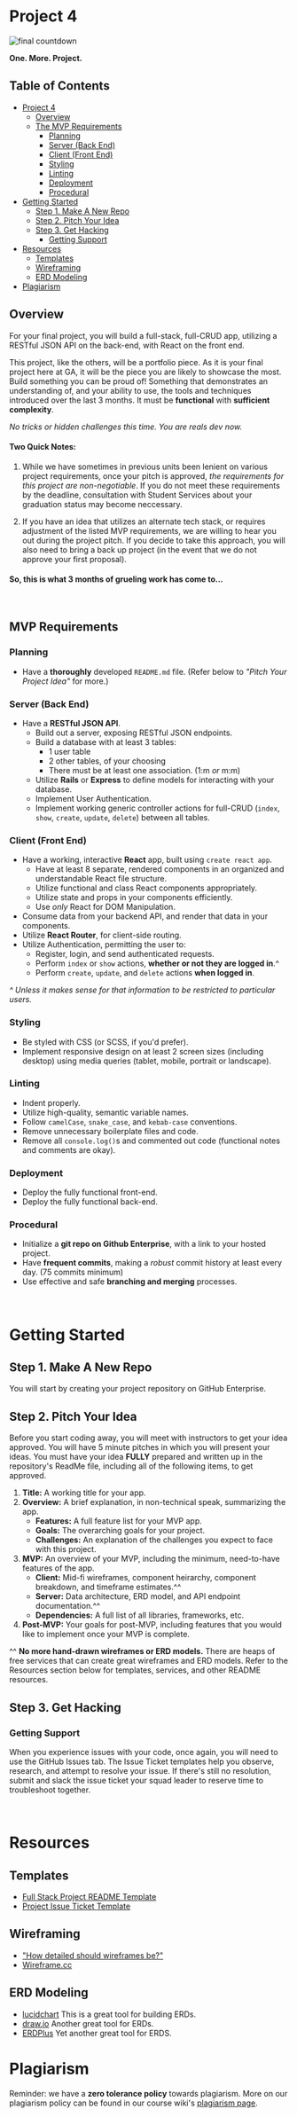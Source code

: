 # Project 4

![final countdown](https://media0.giphy.com/media/RnX4q6yYDoYCI/200.gif)

**One. More. Project.**

## Table of Contents <!-- omit in toc -->
- [Project 4](#Project-4)
  - [Overview](#Overview)
  - [The MVP Requirements](#The-MVP-Requirements)
    - [Planning](#Planning)
    - [Server (Back End)](#Server-Back-End)
    - [Client (Front End)](#Client-Front-End)
    - [Styling](#Styling)
    - [Linting](#Linting)
    - [Deployment](#Deployment)
    - [Procedural](#Procedural)
- [Getting Started](#Getting-Started)
  - [Step 1. Make A New Repo](#Step-1-Make-A-New-Repo)
  - [Step 2. Pitch Your Idea](#Step-2-Pitch-Your-Idea)
  - [Step 3. Get Hacking](#STEP-3-Get-Hacking)
    - [Getting Support](#Getting-Support)
- [Resources](#Resources)
  - [Templates](#Templates)
  - [Wireframing](#Wireframing)
  - [ERD Modeling](#ERD-Modeling)
- [Plagiarism](#Plagiarism)

## Overview

For your final project, you will build a full-stack, full-CRUD app, utilizing a RESTful JSON API on the back-end, with React on the front end.

This project, like the others, will be a portfolio piece. As it is your final project here at GA, it will be the piece you are likely to showcase the most. Build something you can be proud of! Something that demonstrates an understanding of, and your ability to use, the tools and techniques introduced over the last 3 months. It must be **functional** with **sufficient complexity**.

_No tricks or hidden challenges this time. You are reals dev now._

#### Two Quick Notes: <!-- omit in toc -->

1. While we have sometimes in previous units been lenient on various project requirements, once your pitch is approved, _the requirements for this project are non-negotiable_. If you do not meet these requirements by the deadline, consultation with Student Services about your graduation status may become neccessary.

1. If you have an idea that utilizes an alternate tech stack, or requires adjustment of the listed MVP requirements, we are willing to hear you out during the project pitch. If you decide to take this approach, you will also need to bring a back up project (in the event that we do not approve your first proposal).

#### So, this is what 3 months of grueling work has come to... <!-- omit in toc -->

<br>

## MVP Requirements

### Planning

- Have a **thoroughly** developed `README.md` file. (Refer below to _"Pitch Your Project Idea"_ for more.)

### Server (Back End)

- Have a **RESTful JSON API**.
  - Build out a server, exposing RESTful JSON endpoints.
  - Build a database with at least 3 tables:
    - 1 user table
    - 2 other tables, of your choosing
    - There must be at least one association. (1:m _or_ m:m)
  - Utilize **Rails** or **Express** to define models for interacting with your database.
  - Implement User Authentication.
  - Implement working generic controller actions for full-CRUD (`index`, `show`, `create`, `update`, `delete`) between all tables.

### Client (Front End)

- Have a working, interactive **React** app, built using `create react app`.
  - Have at least 8 separate, rendered components in an organized and understandable React file structure.
  - Utilize functional and class React components appropriately.
  - Utilize state and props in your components efficiently.
  - Use _only_ React for DOM Manipulation.
- Consume data from your backend API, and render that data in your components.
- Utilize **React Router**, for client-side routing.
- Utilize Authentication, permitting the user to:
  - Register, login, and send authenticated requests.
  - Perform `index` or `show` actions, **whether or not they are logged in**.^
  - Perform `create`, `update`, and `delete` actions **when logged in**.

_^ Unless it makes sense for that information to be restricted to particular users._

### Styling

- Be styled with CSS (or SCSS, if you'd prefer).
- Implement responsive design on at least 2 screen sizes (including desktop) using media queries (tablet, mobile, portrait or landscape).

### Linting

- Indent properly.
- Utilize high-quality, semantic variable names.
- Follow `camelCase`, `snake_case`, and `kebab-case` conventions.
- Remove unnecessary boilerplate files and code.
- Remove all `console.log()`s and commented out code (functional notes and comments are okay).

### Deployment

- Deploy the fully functional front-end.
- Deploy the fully functional back-end.

### Procedural

- Initialize a **git repo on Github Enterprise**, with a link to your hosted project.
- Have **frequent commits**, making a _robust_ commit history at least every day. (75 commits minimum)
- Use effective and safe **branching and merging** processes.

<br>

# Getting Started

## Step 1. Make A New Repo

You will start by creating your project repository on GitHub Enterprise.

## Step 2. Pitch Your Idea

Before you start coding away, you will meet with instructors to get your idea approved. You will have 5 minute pitches in which you will present your ideas. You must have your idea **FULLY** prepared and written up in the repository's ReadMe file, including all of the following items, to get approved.

<!-- (Frankly, we'll just be mad if you walk into the pitch without a thorough, organized `README.md`. You have a template available. Clone the template, don't leave any of the template boilerplate in your own README, and use that to pitch us.) -->

1. **Title:** A working title for your app.
2. **Overview:** A brief explanation, in non-technical speak, summarizing the app.
   - **Features:** A full feature list for your MVP app.
   - **Goals:** The overarching goals for your project.
   - **Challenges:** An explanation of the challenges you expect to face with this project.
3. **MVP:** An overview of your MVP, including the minimum, need-to-have features of the app.
   - **Client:** Mid-fi wireframes, component heirarchy, component breakdown, and timeframe estimates.^^
   - **Server:** Data architecture, ERD model, and API endpoint documentation.^^
   - **Dependencies:** A full list of all libraries, frameworks, etc.
4. **Post-MVP:** Your goals for post-MVP, including features that you would like to implement once your MVP is complete.

^^ **No more hand-drawn wireframes or ERD models.** There are heaps of free services that can create great wireframes and ERD models. Refer to the Resources section below for templates, services, and other README resources.

## Step 3. Get Hacking

### Getting Support

When you experience issues with your code, once again, you will need to use the GitHub Issues tab. The Issue Ticket templates help you observe, research, and attempt to resolve your issue. If there's still no resolution, submit and slack the issue ticket your squad leader to reserve time to troubleshoot together.

<br>

# Resources

## Templates

- [Full Stack Project README Template](https://git.generalassemb.ly/sei-nyc-blizzard/project_4/blob/master/project-worksheet.md)
- [Project Issue Ticket Template](https://git.generalassemb.ly/sei-nyc-blizzard/project_4/blob/master/template_issue-tickets.md)

## Wireframing

- ["How detailed should wireframes be?"](https://justuxdesign.com/blog/wireframe-fidelity)
- [Wireframe.cc](https://wireframe.cc/)

## ERD Modeling

- [lucidchart](https://www.lucidchart.com/) This is a great tool for building ERDs.
- [draw.io](https://www.draw.io/) Another great tool for ERDs.
- [ERDPlus](https://erdplus.com/) Yet another great tool for ERDS.

# Plagiarism

Reminder: we have a **zero tolerance policy** towards plagiarism. More on our plagiarism policy can be found in our course wiki's [plagiarism page](https://github.com/mishakessler/course-template/blob/master/policy_plagiarism.md).
